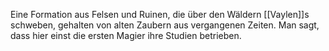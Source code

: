 Eine Formation aus Felsen und Ruinen, die über den Wäldern [[Vaylen]]s schweben, gehalten von alten Zaubern aus vergangenen Zeiten. Man sagt, dass hier einst die ersten Magier ihre Studien betrieben.